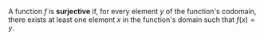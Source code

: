 A function $f$ is **surjective** if, for every element $y$ of the function's codomain, there exists at least one element $x$ in the function's domain such that $f(x)=y$.